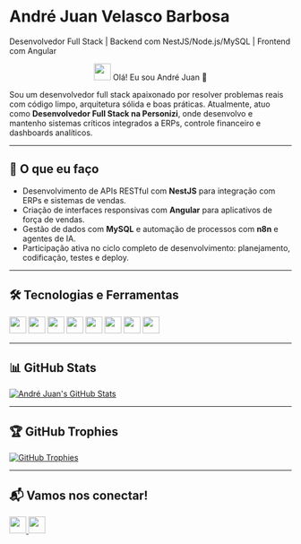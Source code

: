 # André Juan Velasco Barbosa
Desenvolvedor Full Stack | Backend com NestJS/Node.js/MySQL | Frontend com Angular

<div align="center">
  <img src="https://media.giphy.com/media/hvRJCLFzcasrR4ia7z/giphy.gif" width="30"/> Olá! Eu sou André Juan 🚀
</div>

Sou um desenvolvedor full stack apaixonado por resolver problemas reais com código limpo, arquitetura sólida e boas práticas. Atualmente, atuo como **Desenvolvedor Full Stack na Personizi**, onde desenvolvo e mantenho sistemas críticos integrados a ERPs, controle financeiro e dashboards analíticos.

---

## 🌟 O que eu faço

- Desenvolvimento de APIs RESTful com **NestJS** para integração com ERPs e sistemas de vendas.
- Criação de interfaces responsivas com **Angular** para aplicativos de força de vendas.
- Gestão de dados com **MySQL** e automação de processos com **n8n** e agentes de IA.
- Participação ativa no ciclo completo de desenvolvimento: planejamento, codificação, testes e deploy.

---

## 🛠️ Tecnologias e Ferramentas

<p align="left">
  <img src="https://img.shields.io/badge/NestJS-E0234E?style=for-the-badge&logo=nestjs&logoColor=white" height="30px"/>
  <img src="https://img.shields.io/badge/Node.js-339933?style=for-the-badge&logo=nodedotjs&logoColor=white" height="30px"/>
  <img src="https://img.shields.io/badge/Angular-DD0031?style=for-the-badge&logo=angular&logoColor=white" height="30px"/>
  <img src="https://img.shields.io/badge/TypeScript-007ACC?style=for-the-badge&logo=typescript&logoColor=white" height="30px"/>
  <img src="https://img.shields.io/badge/MySQL-005C84?style=for-the-badge&logo=mysql&logoColor=white" height="30px"/>
  <img src="https://img.shields.io/badge/Docker-2496ED?style=for-the-badge&logo=docker&logoColor=white" height="30px"/>
  <img src="https://img.shields.io/badge/Linux-FCC624?style=for-the-badge&logo=linux&logoColor=black" height="30px"/>
  <img src="https://img.shields.io/badge/n8n-6C5CE7?style=for-the-badge&logo=n8n&logoColor=white" height="30px"/>
</p>

---

## 📊 GitHub Stats

[![André Juan's GitHub Stats](https://github-readme-stats.vercel.app/api?username=andrejvb&show_icons=true&theme=dracula&hide_langs=false&langs_count=5&exclude_repo=repo-to-ignore)](https://github.com/andrejvb)

---

## 🏆 GitHub Trophies

[![GitHub Trophies](https://github-profile-trophy.vercel.app/?username=andrejvb&theme=discord&row=1&column=6)](https://github.com/andrejvb)

---

## 📬 Vamos nos conectar!

<a href="https://www.linkedin.com/in/andre-juan/">
  <img src="https://img.shields.io/badge/LinkedIn-%230077B5.svg?style=for-the-badge&logo=linkedin&logoColor=white" height="30px"/>
</a>
<a href="mailto:andre.jvb@gmail.com">
  <img src="https://img.shields.io/badge/Gmail-D14836?style=for-the-badge&logo=gmail&logoColor=white" height="30px"/>
</a>
